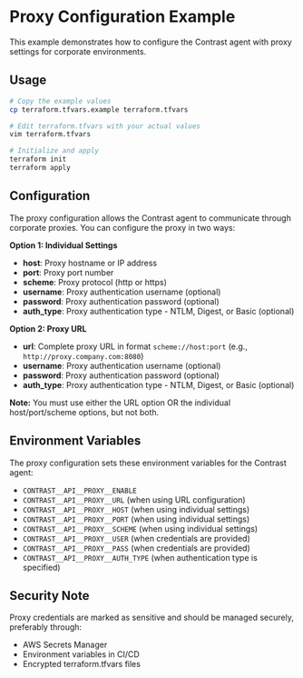 # Proxy Configuration Example

This example demonstrates how to configure the Contrast agent with proxy settings for corporate environments.

## Usage

```bash
# Copy the example values
cp terraform.tfvars.example terraform.tfvars

# Edit terraform.tfvars with your actual values
vim terraform.tfvars

# Initialize and apply
terraform init
terraform apply
```

## Configuration

The proxy configuration allows the Contrast agent to communicate through corporate proxies. You can configure the proxy in two ways:

**Option 1: Individual Settings**
- **host**: Proxy hostname or IP address
- **port**: Proxy port number  
- **scheme**: Proxy protocol (http or https)
- **username**: Proxy authentication username (optional)
- **password**: Proxy authentication password (optional)
- **auth_type**: Proxy authentication type - NTLM, Digest, or Basic (optional)

**Option 2: Proxy URL**
- **url**: Complete proxy URL in format `scheme://host:port` (e.g., `http://proxy.company.com:8080`)
- **username**: Proxy authentication username (optional)
- **password**: Proxy authentication password (optional)
- **auth_type**: Proxy authentication type - NTLM, Digest, or Basic (optional)

**Note:** You must use either the URL option OR the individual host/port/scheme options, but not both.

## Environment Variables

The proxy configuration sets these environment variables for the Contrast agent:

- `CONTRAST__API__PROXY__ENABLE`
- `CONTRAST__API__PROXY__URL` (when using URL configuration)
- `CONTRAST__API__PROXY__HOST` (when using individual settings)
- `CONTRAST__API__PROXY__PORT` (when using individual settings)
- `CONTRAST__API__PROXY__SCHEME` (when using individual settings)
- `CONTRAST__API__PROXY__USER` (when credentials are provided)
- `CONTRAST__API__PROXY__PASS` (when credentials are provided)
- `CONTRAST__API__PROXY__AUTH_TYPE` (when authentication type is specified)

## Security Note

Proxy credentials are marked as sensitive and should be managed securely, preferably through:
- AWS Secrets Manager
- Environment variables in CI/CD
- Encrypted terraform.tfvars files
